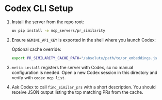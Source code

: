 # Codex CLI Setup

1. Install the server from the repo root:

   ```bash
   uv pip install -e mcp_servers/pr_similarity
   ```

2. Ensure `GEMINI_API_KEY` is exported in the shell where you launch Codex:

   Optional cache override:

   ```bash
   export PR_SIMILARITY_CACHE_PATH="/absolute/path/to/pr_embeddings.json"
   ```

3. `metta install` registers the server with Codex, so no manual configuration is needed. Open a new Codex
   session in this directory and verify with `codex mcp list`.

4. Ask Codex to call `find_similar_prs` with a short description. You should receive JSON output listing
   the top matching PRs from the cache.

